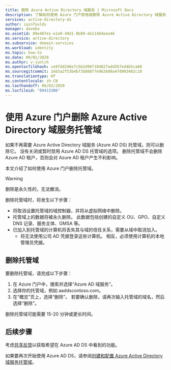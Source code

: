```yaml
---
title: 删除 Azure Active Directory 域服务 | Microsoft Docs
description: 了解如何使用 Azure 门户禁用或删除 Azure Active Directory 域服务托管域
services: active-directory-ds
author: iainfoulds
manager: daveba
ms.assetid: 89e407e1-e1e0-49d1-8b89-de11484eee46
ms.service: active-directory
ms.subservice: domain-services
ms.workload: identity
ms.topic: how-to
ms.date: 09/01/2020
ms.author: v-junlch
ms.openlocfilehash: ce9fdd246e7c5b2d96f10d827add557ed4b5ca68
ms.sourcegitcommit: 2eb5a2f53b4b73b88877e962689a47d903482c18
ms.translationtype: HT
ms.contentlocale: zh-CN
ms.lasthandoff: 09/03/2020
ms.locfileid: "89413306"
---
```

# <a name="delete-an-azure-active-directory-domain-services-managed-domain-using-the-azure-portal"></a>使用 Azure 门户删除 Azure Active Directory 域服务托管域

如果不再需要 Azure Active Directory 域服务 (Azure AD DS) 托管域，则可以删除它。 没有关闭或暂时禁用 Azure AD DS 托管域的选项。 删除托管域不会删除 Azure AD 租户，否则会对 Azure AD 租户产生不利影响。

本文介绍了如何使用 Azure 门户删除托管域。

> [!WARNING]
> 删除是永久性的，无法撤消。
> 
> 删除托管域时，将发生以下步骤：
>   * 将取消设置托管域的域控制器，并将从虚拟网络中删除。
>   * 托管域上的数据将被永久删除。 此数据包括创建的自定义 OU、GPO、自定义 DNS 记录、服务主体、GMSA 等。
>   * 已加入到托管域的计算机将丢失其与域的信任关系，需要从域中取消加入。
>       * 将无法使用公司 AD 凭据登录这些计算机。 相反，必须使用计算机的本地管理员凭据。

## <a name="delete-the-managed-domain"></a>删除托管域

要删除托管域，请完成以下步骤：

1. 在 Azure 门户中，搜索并选择“Azure AD 域服务”。
1. 选择你的托管域，例如 aaddscontoso.com。
1. 在“概览”页上，选择“删除”。 若要确认删除，请再次输入托管域的域名，然后选择“删除”。

删除托管域可能需要 15-20 分钟或更长时间。

## <a name="next-steps"></a>后续步骤

考虑[共享反馈][feedback]以获取希望在 Azure AD DS 中看到的功能。

如果要再次开始使用 Azure AD DS，请参阅[创建和配置 Azure Active Directory 域服务托管域][create-instance]。

<!-- INTERNAL LINKS -->
[feedback]: https://feedback.azure.com/forums/169401-azure-active-directory?category_id=160593%3fcategory_id%3d160593
[create-instance]: tutorial-create-instance.md

